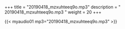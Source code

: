 +++
title = "20190418_mzxuhteeq9o.mp3"
description = " 20190418_mzxuhteeq9o.mp3 "
weight = 20
+++

{{< myaudio01 mp3="20190418_mzxuhteeq9o.mp3" >}}

